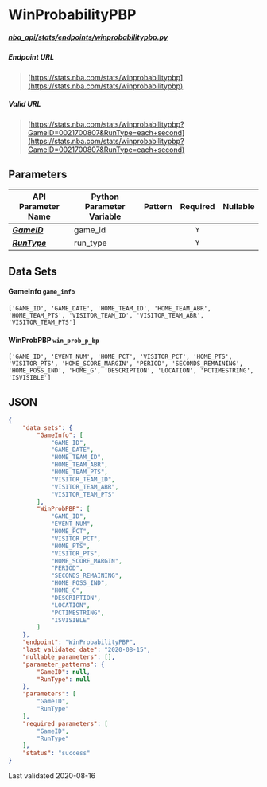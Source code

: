 # WinProbabilityPBP
##### [nba_api/stats/endpoints/winprobabilitypbp.py](https://github.com/swar/nba_api/blob/master/nba_api/stats/endpoints/winprobabilitypbp.py)

##### Endpoint URL
>[https://stats.nba.com/stats/winprobabilitypbp](https://stats.nba.com/stats/winprobabilitypbp)

##### Valid URL
>[https://stats.nba.com/stats/winprobabilitypbp?GameID=0021700807&RunType=each+second](https://stats.nba.com/stats/winprobabilitypbp?GameID=0021700807&RunType=each+second)

## Parameters
API Parameter Name | Python Parameter Variable | Pattern | Required | Nullable
------------ | ------------ | :-----------: | :---: | :---:
[_**GameID**_](https://github.com/swar/nba_api/blob/master/docs/nba_api/stats/library/parameters.md#GameID) | game_id |  | `Y` |  | 
[_**RunType**_](https://github.com/swar/nba_api/blob/master/docs/nba_api/stats/library/parameters.md#RunType) | run_type |  | `Y` |  | 

## Data Sets
#### GameInfo `game_info`
```text
['GAME_ID', 'GAME_DATE', 'HOME_TEAM_ID', 'HOME_TEAM_ABR', 'HOME_TEAM_PTS', 'VISITOR_TEAM_ID', 'VISITOR_TEAM_ABR', 'VISITOR_TEAM_PTS']
```

#### WinProbPBP `win_prob_p_bp`
```text
['GAME_ID', 'EVENT_NUM', 'HOME_PCT', 'VISITOR_PCT', 'HOME_PTS', 'VISITOR_PTS', 'HOME_SCORE_MARGIN', 'PERIOD', 'SECONDS_REMAINING', 'HOME_POSS_IND', 'HOME_G', 'DESCRIPTION', 'LOCATION', 'PCTIMESTRING', 'ISVISIBLE']
```


## JSON
```json
{
    "data_sets": {
        "GameInfo": [
            "GAME_ID",
            "GAME_DATE",
            "HOME_TEAM_ID",
            "HOME_TEAM_ABR",
            "HOME_TEAM_PTS",
            "VISITOR_TEAM_ID",
            "VISITOR_TEAM_ABR",
            "VISITOR_TEAM_PTS"
        ],
        "WinProbPBP": [
            "GAME_ID",
            "EVENT_NUM",
            "HOME_PCT",
            "VISITOR_PCT",
            "HOME_PTS",
            "VISITOR_PTS",
            "HOME_SCORE_MARGIN",
            "PERIOD",
            "SECONDS_REMAINING",
            "HOME_POSS_IND",
            "HOME_G",
            "DESCRIPTION",
            "LOCATION",
            "PCTIMESTRING",
            "ISVISIBLE"
        ]
    },
    "endpoint": "WinProbabilityPBP",
    "last_validated_date": "2020-08-15",
    "nullable_parameters": [],
    "parameter_patterns": {
        "GameID": null,
        "RunType": null
    },
    "parameters": [
        "GameID",
        "RunType"
    ],
    "required_parameters": [
        "GameID",
        "RunType"
    ],
    "status": "success"
}
```

Last validated 2020-08-16